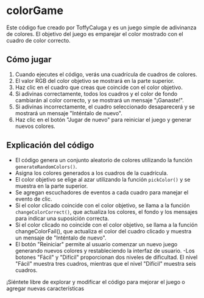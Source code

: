 # colorGame

Este código fue creado por ToffyCaluga y es un juego simple de adivinanza de colores. El objetivo del juego es emparejar el color mostrado con el cuadro de color correcto.

## Cómo jugar

1. Cuando ejecutes el código, verás una cuadrícula de cuadros de colores.
2. El valor RGB del color objetivo se mostrará en la parte superior.
3. Haz clic en el cuadro que creas que coincide con el color objetivo.
4. Si adivinas correctamente, todos los cuadros y el color de fondo cambiarán al color correcto, y se mostrará un mensaje "¡Ganaste!".
5. Si adivinas incorrectamente, el cuadro seleccionado desaparecerá y se mostrará un mensaje "Inténtalo de nuevo".
6. Haz clic en el botón "Jugar de nuevo" para reiniciar el juego y generar nuevos colores.

## Explicación del código

- El código genera un conjunto aleatorio de colores utilizando la función `generateRandomColors()`.
- Asigna los colores generados a los cuadros de la cuadrícula.
- El color objetivo se elige al azar utilizando la función `pickColor()` y se muestra en la parte superior.
- Se agregan escuchadores de eventos a cada cuadro para manejar el evento de clic.
- Si el color clicado coincide con el color objetivo, se llama a la función `changeColorCorrect()`, que actualiza los colores, el fondo y los mensajes para indicar una suposición correcta.
- Si el color clicado no coincide con el color objetivo, se llama a la función changeColorFail(), que actualiza el color del cuadro clicado y muestra un mensaje de "Inténtalo de nuevo".
- El botón "Reiniciar" permite al usuario comenzar un nuevo juego generando nuevos colores y restableciendo la interfaz de usuario.
  -Los botones "Fácil" y "Difícil" proporcionan dos niveles de dificultad. El nivel "Fácil" muestra tres cuadros, mientras que el nivel "Difícil" muestra seis cuadros.

¡Siéntete libre de explorar y modificar el código para mejorar el juego o agregar nuevas características
